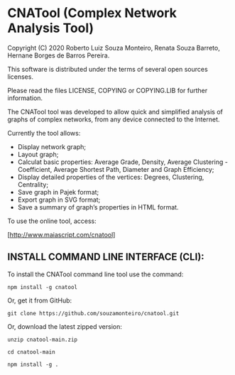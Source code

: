 # CNATool (Complex Network Analysis Tool)

Copyright (C) 2020 Roberto Luiz Souza Monteiro, Renata Souza Barreto, Hernane Borges de Barros Pereira.

This software is distributed under the terms of several open sources licenses.

Please read the files LICENSE, COPYING or COPYING.LIB for further information.

The CNATool tool was developed to allow quick and simplified analysis of graphs of complex networks, from any device connected to the Internet.

Currently the tool allows:

- Display network graph;
- Layout graph;
- Calculat basic properties: Average Grade, Density, Average Clustering - Coefficient, Average Shortest Path, Diameter and Graph Efficiency;
- Display detailed properties of the vertices: Degrees, Clustering, Centrality;
- Save graph in Pajek format;
- Export graph in SVG format;
- Save a summary of graph’s properties in HTML format.

To use the online tool, access:

[http://www.maiascript.com/cnatool]

## INSTALL COMMAND LINE INTERFACE (CLI):

To install the CNATool command line tool use the command:

`npm install -g cnatool`

Or, get it from GitHub:

`git clone https://github.com/souzamonteiro/cnatool.git`

Or, download the latest zipped version:

`unzip cnatool-main.zip`

`cd cnatool-main`

`npm install -g .`
